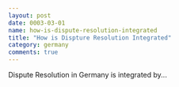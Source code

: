 ```yaml
---
layout: post
date: 0003-03-01
name: how-is-dispute-resolution-integrated
title: "How is Dispture Resolution Integrated"
category: germany
comments: true
---
```


Dispute Resolution in Germany is integrated by...
